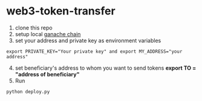 # web3-token-transfer

1. clone this repo
2. setup local [ganache chain](http://trufflesuite.com/ganache/)
3. set your address and private key as environment variables
```
export PRIVATE_KEY="Your private key" and export MY_ADDRESS="your address"
```
4. set beneficiary's address to whom you want to send tokens **export TO = "address of beneficiary"**
5. Run 
```
python deploy.py
```

